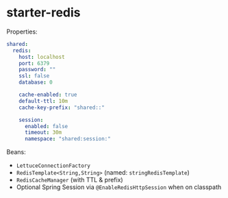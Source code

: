 # starter-redis

Properties:
```yaml
shared:
  redis:
    host: localhost
    port: 6379
    password: ""
    ssl: false
    database: 0

    cache-enabled: true
    default-ttl: 10m
    cache-key-prefix: "shared::"

    session:
      enabled: false
      timeout: 30m
      namespace: "shared:session:"
```
Beans:
- `LettuceConnectionFactory`
- `RedisTemplate<String,String>` (named: `stringRedisTemplate`)
- `RedisCacheManager` (with TTL & prefix)
- Optional Spring Session via `@EnableRedisHttpSession` when on classpath
